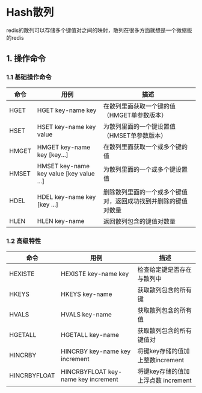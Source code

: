 # Hash散列

redis的散列可以存储多个键值对之间的映射，散列在很多方面就想是一个微缩版的redis

## 1. 操作命令

### 1.1 基础操作命令

| 命令  | 用例                                     | 描述                                                         |
| ----- | ---------------------------------------- | ------------------------------------------------------------ |
| HGET  | HGET key-name key                        | 在散列里面获取一个键的值（HMGET单参数版本）                  |
| HSET  | HSET key-name key value                  | 为散列里面的一个键设置值（HMSET单参数版本）                  |
| HMGET | HMGET key-name key [key...]              | 在散列里面获取一个或多个键的值                               |
| HMSET | HMSET key-name key value [key value ...] | 为散列里面的一个或多个键设置值                               |
| HDEL  | HDEL key-name key [key ...]              | 删除散列里面的一个或多个键值对，返回成功找到并删除的键值对数量 |
| HLEN  | HLEN key-name                            | 返回散列包含的键值对数量                                     |

### 1.2 高级特性

| 命令         | 用例                                | 描述                                |
| ------------ | ----------------------------------- | ----------------------------------- |
| HEXISTE      | HEXISTE key-name key                | 检查给定键是否存在与散列中          |
| HKEYS        | HKEYS key-name                      | 获取散列包含的所有键                |
| HVALS        | HVALS key-name                      | 获取散列包含的所有值                |
| HGETALL      | HGETALL key-name                    | 获取散列包含的所有键值对            |
| HINCRBY      | HINCRBY key-name key increment      | 将键key存储的值加上整数increment    |
| HINCRBYFLOAT | HINCRBYFLOAT key-name key increment | 将键key存储的值加上浮点数 increment |

